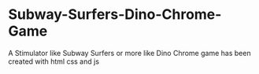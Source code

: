 # Subway-Surfers-Dino-Chrome-Game
A Stimulator like Subway Surfers or  more like Dino Chrome game has been created with html css and js
